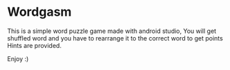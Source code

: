 # Wordgasm

This is a simple word puzzle game made with android studio,
You will get shuffled word and you have to rearrange it to the correct word to get points
Hints are provided.

Enjoy :)
